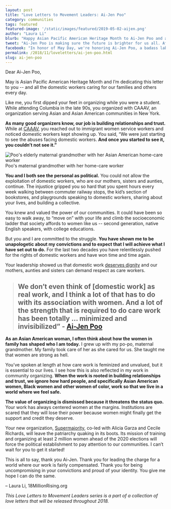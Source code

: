 ```yaml
---
layout: post
title: "Love Letters to Movement Leaders: Ai-Jen Poo"
category: communities
tags: featured
featured-image: '/static/images/featured/2019-05-02-aijen.png'
author: "Laura Li"
blurb: "Happy Asian Pacific American Heritage Month to Ai-Jen Poo and all domestic workers caring for our families."
tweet: "Ai-Jen Poo is making sure the future is brighter for us all. After reading this, you'll want to write a love letter to her, too %23LoveLetterstoMovementLeaders %23APAHM"
facebook: "In honor of May Day, we're honoring Ai-Jen Poo, a badass labor organizer, visionary, and fighter"
permalink: /2018/11/loveletters/ai-jen-poo.html
slug: ai-jen-poo
---
```


Dear Ai-Jen Poo,

May is Asian Pacific American Heritage Month and I’m dedicating this letter to you -- and all the domestic workers caring for our families and others every day.

Like me, you first dipped your feet in organizing while you were a student. While attending Columbia in the late 90s, you organized with CAAAV, an organization serving Asian and Asian American communities in New York.

**As many good organizers know, our job is building relationships and trust.** While at [CAAAV](https://caaav.org/), you reached out to immigrant women service workers and noticed domestic workers kept showing up. You said, “We were just starting to see the abuses facing domestic workers. **And once you started to see it, you couldn’t not see it.”**

![Poo's elderly maternal grandmother with her Asian American home-care worker ](/static/images/blog/2019-05-02-aijen-grandma.jpg)
Poo's maternal grandmother with her home-care worker

**You and I both see the personal as political.** You could not allow the exploitation of domestic workers, who are our mothers, sisters and aunties, continue. The injustice gripped you so hard that you spent hours every week walking between commuter railway stops, the kid’s section of bookstores, and playgrounds speaking to domestic workers, sharing about your lives, and building a collective.

You knew and valued the power of our communities. It could have been so easy to walk away, to “move on” with your life and climb the socioeconomic ladder that society affords to women like us -- second generation, native English speakers, with college educations.  

But you and I are committed to the struggle. **You have shown me to be unapologetic about my convictions and to expect that I will achieve what I have set out to do.** For the last two decades you have relentlessly pushed for the rights of domestic workers and have won time and time again.

Your leadership showed us that domestic work [deserves dignity](https://www.colorlines.com/articles/ai-jen-poo-elders-and-their-caregivers-deserve-dignity) and our mothers, aunties and sisters can demand respect as care workers.

> ## We don’t even think of [domestic work] as real work, and I think a lot of that has to do with its association with women. And a lot of the strength that is required to do care work has been totally … minimized and invisibilized” - [Ai-Jen Poo](https://www.bustle.com/p/ai-jen-poo-says-these-caregiving-stereotypes-are-harmful-its-time-to-reevaluate-15691540)

**As an Asian American woman, I often think about how the women in family has shaped who I am today.** I grew up with my po-po, maternal grandmother. My family took care of her as she cared for us. She taught me that women are strong as hell.

You’ve spoken at length at how care work is feminized and unvalued, but it is essential to our lives. I see how this is also reflected in my work in community organizing. **When the work is rooted in building relationships and trust, we ignore how hard people, and specifically Asian American women, Black women and other women of color, work so that we live in a world where we feel safe.**

**The value of organizing is dismissed because it threatens the status quo.** Your work has always centered women at the margins. Institutions are scared that they will lose their power because women might finally get the support and credit they deserve.

Your new organization, [Supermajority](https://www.refinery29.com/en-us/2019/04/231036/supermajority-cecile-richards-alicia-garza-ai-jen-poo), co-led with Alicia Garza and Cecile Richards, will leave the patriarchy quaking in its boots. Its mission of training and organizing at least 2 million women ahead of the 2020 elections will force the political establishment to pay attention to our communities. I can’t wait for you to get it started!

This is all to say, thank you Ai-Jen. Thank you for leading the charge for a world where our work is fairly compensated. Thank you for being uncompromising in your convictions and proud of your identity. You give me hope I can do the same.

– Laura Li, 18MillionRising.org

_This Love Letters to Movement Leaders series is a part of a collection of love letters that will be released throughout 2018._
